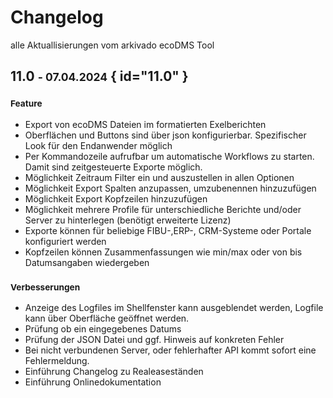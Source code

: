 # Changelog

alle Aktuallisierungen vom arkivado ecoDMS Tool 

##  11.0 <small>- 07.04.2024</small> { id="11.0" }

### <small>Feature</small>
- Export von ecoDMS Dateien im formatierten Exelberichten
- Oberflächen und Buttons sind über json konfigurierbar. Spezifischer Look für den Endanwender möglich
- Per Kommandozeile aufrufbar um automatische Workflows zu starten. Damit sind zeitgesteuerte Exporte möglich.
- Möglichkeit Zeitraum Filter ein und auszustellen in allen Optionen
- Möglichkeit Export Spalten anzupassen, umzubenennen hinzuzufügen
- Möglichkeit Export Kopfzeilen hinzuzufügen
- Möglichkeit mehrere Profile für unterschiedliche Berichte und/oder Server zu hinterlegen (benötigt erweiterte Lizenz)
- Exporte können für beliebige FIBU-,ERP-, CRM-Systeme oder Portale konfiguriert werden
- Kopfzeilen können Zusammenfassungen wie min/max oder von bis Datumsangaben wiedergeben

### <small>Verbesserungen</small>
- Anzeige des Logfiles im Shellfenster kann ausgeblendet werden, Logfile kann über Oberfläche geöffnet werden.
- Prüfung ob ein eingegebenes Datums
- Prüfung der JSON Datei und ggf. Hinweis auf konkreten Fehler
- Bei nicht verbundenen Server, oder fehlerhafter API kommt sofort eine Fehlermeldung.
- Einführung Changelog zu Realeaseständen
- Einführung Onlinedokumentation